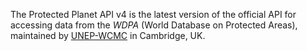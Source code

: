 The Protected Planet API v4 is the latest version of the official API for accessing data from the *WDPA* (World Database on Protected Areas), maintained by [UNEP-WCMC](http://www.unep-wcmc.org) in Cambridge, UK.